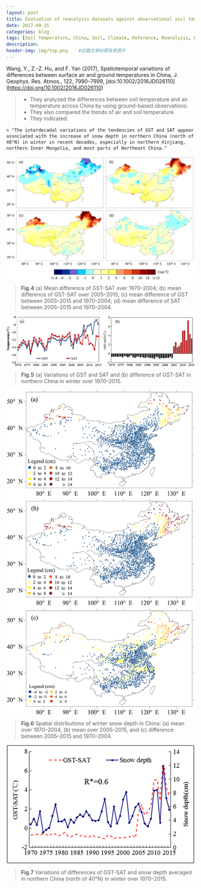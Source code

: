 ```yaml
---
layout: post
title: Evaluation of reanalysis datasets against observational soil temperature data over China
date: 2017-09-25
categories: blog
tags: [Soil Temperature, China, Soil, Climate, Reference, Reanalysis, Evaluation, Comparison]
description: 
header-img: img/top.png    #这篇文章标题背景图片
---
```


Wang, Y., Z.-Z. Hu, and F. Yan (2017), Spatiotemporal variations of differences between surface air and ground temperatures in China, J. Geophys. Res. Atmos., 122, 7990–7999, [doi:10.1002/2016JD026110]
(https://doi.org/10.1002/2016JD026110)

> - They analyzed the differences between soil temperature and air temperature across China by using ground-based observations.
> - They also compared the trends of air and soil temperature.
> - They indicated: 
> 
	> "The interdecadal variations of the tendencies of GST and SAT appear associated with the increase of snow depth in northern China (north of 40°N) in winter in recent decades, especially in northern Xinjiang, northern Inner Mongolia, and most parts of Northeast China."

<center>
    <p><img src="/img/jgrd53977-fig-0004.png" align="center"></p>
</center>

> **Fig.4** (a) Mean difference of GST-SAT over 1970–2004; (b) mean difference of GST-SAT over 2005–2015; (c) mean difference of GST between 2005–2015 and 1970–2004; (d) mean difference of SAT between 2005–2015 and 1970–2004.

<center>
    <p><img src="/img/jgrd53977-fig-0005.png" align="center"></p>
</center>

> **Fig.5** (a) Variations of GST and SAT and (b) difference of GST-SAT in northern China in winter over 1970–2015.

<center>
    <p><img src="/img/jgrd53977-fig-0006.png" align="center"></p>
</center>

> **Fig.6** Spatial distributions of winter snow depth in China: (a) mean over 1970–2004, (b) mean over 2005–2015, and (c) difference between 2005–2015 and 1970–2004.

<center>
    <p><img src="/img/jgrd53977-fig-0007.png" align="center"></p>
</center>

> **Fig.7** Variations of differences of GST-SAT and snow depth averaged in northern China (north of 40°N) in winter over 1970–2015.